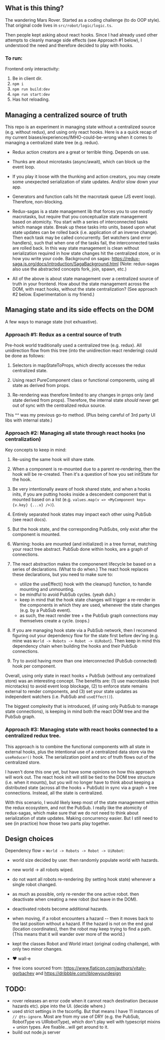 ## What is this thing?

The wandering Mars Rover. Started as a coding challenge (to do OOP style). That original code lives in `src/robot/logic/logic.ts`.

Then people kept asking about react hooks. Since I had already used other attempts to cleanly manage side effects (see Approach #1 below), I understood the need and therefore decided to play with hooks.

### To run:

Frontend only interactivity:
1. Be in client dir.
2. `npm i`
3. `npm run build:dev`
4. `npm run start:dev`
5. Has hot reloading.


## Managing a centralized source of truth

This repo is an experiment in managing state without a centralized source (e.g. without redux), and using only react hooks. Here is a a quick recap of my current biases/experiences/IMHO-could-be-wrong when it comes to managing a centralized state tree (e.g. redux).

* Redux action creators are a great or terrible thing. Depends on use.

* Thunks are about microtasks (async/await), which can block up the event loop.

* If you play it loose with the thunking and action creators, you may create some unexpected serialization of state updates. And/or slow down your app.

* Generators and function calls hit the macrotask queue (JS event loop). Therefore, non-blocking.

* Redux-sagas is a state management lib that forces you to use mostly macrotasks, but require that you conceptualize state management based on atomicity. You start with a series of interconnected tasks which manage state. Break up these tasks into units, based upon what state updates can be rolled back (i.e. application of an inverse change). Then each task may be called concurrently. Set watchers (and error handlers), such that when one of the tasks fail, the interconnected tasks are rolled back. In this way state management is clean without serialization required in how state changes hit the centralized store, or in how you write your code. Background on sagas: https://redux-saga.js.org/docs/introduction/SagaBackground.html (Note: redux-sagas also use the abstracted concepts fork, join, spawn, etc.)

* All of the above is about state management over a centralized source of truth in your frontend. How about the state management across the DOM, with react hooks, without the state centralization? (See approach #2 below. Experimentation is my friend.)


## Managing state and its side effects on the DOM

A few ways to manage state (not exhuastive).

### Approach #1: Redux as a central source of truth

Pre-hook world traditionally used a centralized tree (e.g. redux). All unidirection flow from this tree (into the unidirection react rendering) could be done as follows:

1. Selectors in mapStateToProps, which directly accesses the redux centralized state.

2. Using react PureComponent class or functional components, using all state as derived from props.

3. Re-rendering was therefore limited to any changes in props only (and state derived from props). Therefore, the internal state *should* never get out of sync with the centralized redux source.

This ^^ was my previous go-to method. (Plus being careful of 3rd party UI libs with internal state.)


### Approach #2: Managing all state through react hooks (no centralization)

Key concepts to keep in mind:

1. Re-using the same hook will share state.

2. When a component is re-mounted due to a parent re-rendering, then the hook will be re-created. Then it's a question of how you set initState for the hook.

3. Be very intentionally aware of hook shared state, and when a hooks inits, if you are putting hooks inside a descendent component that is mounted based on a list (e.g. `values.map(v => <MyComponent key={v.key} {...v} />)`).

4. Entirely separated hook states may impact each other using PubSub (see react docs).

5. But the hook state, and the corresponding PubSubs, only exist after the component is mounted.

6. Warning: hooks are mounted (and initialized) in a tree format, matching your react tree abstract. PubSub done within hooks, are a graph of connections.

7. The react abstraction makes the componenent lifecycle be based on a series of declarations. (What to do when.) The react hook replaces these declarations, but you need to make sure to:
    * utilize the useEffect() hook with the cleanup() function, to handle mounting and unmounting.
    * be mindful to avoid PubSub cycles. (yeah duh.)
    * keep in mind that the hook state changes will trigger a re-render in the components in which they are used, whenever the state changes (e.g. by a PubSub event).
    * as such, the react render tree + the PubSub graph connections may themselves create a cycle. (oops.)

8. If you are managing hook state via a PubSub network, then I recomend figuring out your dependency flow for the state first before dev'ing (e.g. mine was `World -> Robots -> Robot -> UiRobot`). Then keep in mind this dependency chain when building the hooks and their PubSub connections.

9. Try to avoid having more than one interconnected (PubSub connected) hook per component.

Overall, using only state in react hooks + PubSub (without any centralized store) was an interesting concept. The benefits are: (1) use macrotasks (not microtacks) to avoid event loop blockage, (2) to enforce state remains external to render components, and (3) set your state updates as independent watchers (i.e. PubSub and `useEffect()`).

The biggest complexity that is introduced, (if using only PubSub to manage state connections), is keeping in mind both the react DOM tree and the PubSub graph.


### Approach #3: Managing state with react hooks connected to a centralized redux tree.

This approach is to combine the functional components with all state in external hooks, plus the intentional use of a centralized data store via the `useReducer()` hook. The serialization point and src of truth flows out of the centralized store.

I haven't done this one yet, but have some opinions on how this approach will work out. The react hook init will still be tied to the DOM tree structure (i.e. when it mounts), but you will no longer have to think about keeping a distributed state (across all the hooks + PubSub) in sync via a graph + tree connections. Instead, all the state is centralized.

With this scenario, I would likely keep most of the state management within the redux ecosystem, and not the PubSub. I really like the atomicity of redux-sagas, which make sure that we do not need to think about serialization of state updates. Making concurrency easier. But I still need to see (in practice) how those two parts play together.


## Design choices

Dependency flow = `World -> Robots -> Robot -> UiRobot`:

* world size decided by user. then randomly populate world with hazards.

* new world -> all robots wiped.

* do not want all robots re-rendering (by setting hook state) whenever a single robot changed.

* as much as possible, only re-render the one active robot. then deactivate when creating a new robot (but leave in the DOM).

* deactivated robots become additional hazards.

* when moving, if a robot encounters a hazard -- then it moves back to the last position without a hazard. If the hazard is not on the end goal (location coordinates), then the robot may keep trying to find a path. (This means that it will wander over more of the world.)

* kept the classes Robot and World intact (original coding challenge), with only two minor changes.

* &#9829; wall-e

* free icons sourced from: https://www.flaticon.com/authors/vitaly-gorbachev and https://dribbble.com/iblowyourdesign 


## TODO:
* rover releases an error code when it cannot reach destination (because hazards etc). pipe into the UI. (decide where.)
* used strict settings in the tsconfig. But that means I have 11 instances of `// @ts-ignore`. Most are from my use of DRY (e.g. the PubSub, RobotType vs UIRobotType), which don't play well with typescript mixins + union types. Are fixable...will get around to it.
* build out node.js server

